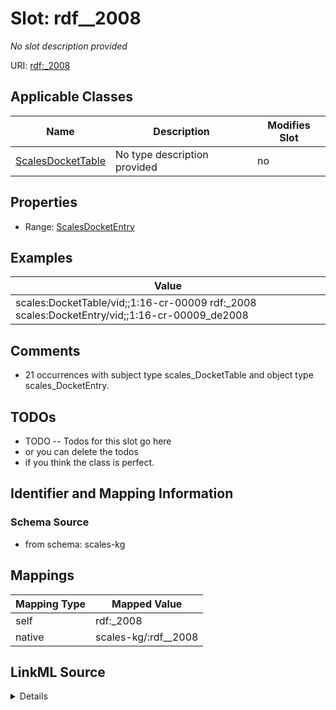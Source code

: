 

# Slot: rdf__2008


_No slot description provided_





URI: [rdf:_2008](http://www.w3.org/1999/02/22-rdf-syntax-ns#_2008)



<!-- no inheritance hierarchy -->





## Applicable Classes

| Name | Description | Modifies Slot |
| --- | --- | --- |
| [ScalesDocketTable](../classes/ScalesDocketTable.md) | No type description provided |  no  |







## Properties

* Range: [ScalesDocketEntry](../classes/ScalesDocketEntry.md)






## Examples

| Value |
| --- |
| scales:DocketTable/vid;;1:16-cr-00009 rdf:_2008 scales:DocketEntry/vid;;1:16-cr-00009_de2008 |

## Comments

* 21 occurrences with subject type scales_DocketTable and object type scales_DocketEntry.

## TODOs

* TODO -- Todos for this slot go here
* or you can delete the todos
* if you think the class is perfect.

## Identifier and Mapping Information







### Schema Source


* from schema: scales-kg




## Mappings

| Mapping Type | Mapped Value |
| ---  | ---  |
| self | rdf:_2008 |
| native | scales-kg/:rdf__2008 |




## LinkML Source

<details>
```yaml
name: rdf__2008
description: No slot description provided
todos:
- TODO -- Todos for this slot go here
- or you can delete the todos
- if you think the class is perfect.
comments:
- 21 occurrences with subject type scales_DocketTable and object type scales_DocketEntry.
examples:
- value: scales:DocketTable/vid;;1:16-cr-00009 rdf:_2008 scales:DocketEntry/vid;;1:16-cr-00009_de2008
from_schema: scales-kg
rank: 1000
slot_uri: rdf:_2008
alias: rdf__2008
domain_of:
- scales_DocketTable
range: scales_DocketEntry

```
</details>